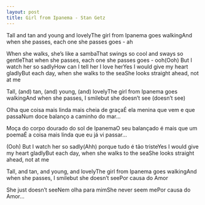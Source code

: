 ```yaml
---
layout: post
title: Girl from Ipanema - Stan Getz
---
```




Tall and tan and young and lovelyThe girl from Ipanema goes walkingAnd when she passes, each one she passes goes - ah

When she walks, she’s like a sambaThat swings so cool and sways so gentleThat when she passes, each one she passes goes - ooh(Ooh) But I watch her so sadlyHow can I tell her I love herYes I would give my heart gladlyBut each day, when she walks to the seaShe looks straight ahead, not at me

Tall, (and) tan, (and) young, (and) lovelyThe girl from Ipanema goes walkingAnd when she passes, I smilebut she doesn’t see (doesn’t see)

Olha que coisa mais linda mais cheia de graçaÉ ela menina que vem e que passaNum doce balanço a caminho do mar…

Moça do corpo dourado do sol de IpanemaO seu balançado é mais que um poemaÉ a coisa mais linda que eu já vi passar…

(Ooh) But I watch her so sadly(Ahh) porque tudo é tão tristeYes I would give my heart gladlyBut each day, when she walks to the seaShe looks straight ahead, not at me

Tall, and tan, and young, and lovelyThe girl from Ipanema goes walkingAnd when she passes, I smilebut she doesn’t seePor causa do Amor

She just doesn’t seeNem olha para mimShe never seem mePor causa do Amor…
